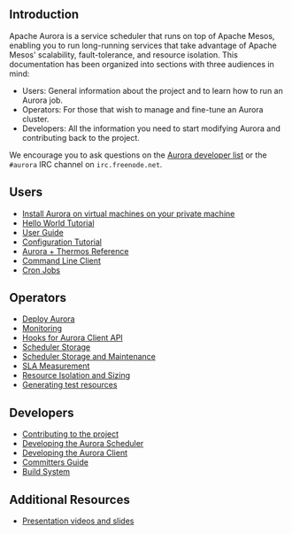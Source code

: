 ## Introduction
Apache Aurora is a service scheduler that runs on top of Apache Mesos, enabling you to run long-running services that take advantage of Apache Mesos' scalability, fault-tolerance, and resource isolation. This documentation has been organized into sections with three audiences in mind:
 
 * Users: General information about the project and to learn how to run an Aurora job.
 * Operators: For those that wish to manage and fine-tune an Aurora cluster.
 * Developers: All the information you need to start modifying Aurora and contributing back to the project.

We encourage you to ask questions on the [Aurora developer list](http://aurora.apache.org/community/) or the `#aurora` IRC channel on `irc.freenode.net`.

## Users
 * [Install Aurora on virtual machines on your private machine](/documentation/0.10.0/vagrant/)
 * [Hello World Tutorial](/documentation/0.10.0/tutorial/)
 * [User Guide](/documentation/0.10.0/user-guide/)
 * [Configuration Tutorial](/documentation/0.10.0/configuration-tutorial/)
 * [Aurora + Thermos Reference](/documentation/0.10.0/configuration-reference/)
 * [Command Line Client](/documentation/0.10.0/client-commands/)
 * [Cron Jobs](/documentation/0.10.0/cron-jobs/)

## Operators
 * [Deploy Aurora](/documentation/0.10.0/deploying-aurora-scheduler/)
 * [Monitoring](/documentation/0.10.0/monitoring/)
 * [Hooks for Aurora Client API](/documentation/0.10.0/hooks/)
 * [Scheduler Storage](/documentation/0.10.0/storage/)
 * [Scheduler Storage and Maintenance](/documentation/0.10.0/storage-config/)
 * [SLA Measurement](/documentation/0.10.0/sla/)
 * [Resource Isolation and Sizing](/documentation/0.10.0/resources/)
 * [Generating test resources](/documentation/0.10.0/test-resource-generation/)

## Developers
 * [Contributing to the project](contributing/)
 * [Developing the Aurora Scheduler](/documentation/0.10.0/developing-aurora-scheduler/)
 * [Developing the Aurora Client](/documentation/0.10.0/developing-aurora-client/)
 * [Committers Guide](/documentation/0.10.0/committers/)
 * [Build System](/documentation/0.10.0/build-system/)
 
## Additional Resources
 * [Presentation videos and slides](/documentation/0.10.0/presentations/)
